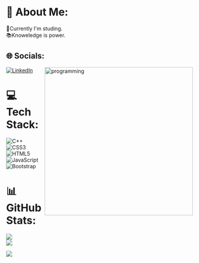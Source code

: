 # 💫 About Me:
🌱Currently I'm studing.<br>📚Knoweledge is power.

## 🌐 Socials:
[![LinkedIn](https://img.shields.io/badge/LinkedIn-%230077B5.svg?logo=linkedin&logoColor=white)](https://linkedin.com/in/9somesh) 
<img align="right" alt="programming" width="400" src="https://cdn.dribbble.com/users/1162077/screenshots/3848914/programmer.gif">

# 💻 Tech Stack:
![C++](https://img.shields.io/badge/c++-%2300599C.svg?style=for-the-badge&logo=c%2B%2B&logoColor=white) ![CSS3](https://img.shields.io/badge/css3-%231572B6.svg?style=for-the-badge&logo=css3&logoColor=white) ![HTML5](https://img.shields.io/badge/html5-%23E34F26.svg?style=for-the-badge&logo=html5&logoColor=white) ![JavaScript](https://img.shields.io/badge/javascript-%23323330.svg?style=for-the-badge&logo=javascript&logoColor=%23F7DF1E) ![Bootstrap](https://img.shields.io/badge/bootstrap-%23563D7C.svg?style=for-the-badge&logo=bootstrap&logoColor=white)
# 📊 GitHub Stats:
![](https://github-readme-stats.vercel.app/api?username=isomesh9&theme=dark&hide_border=false&include_all_commits=false&count_private=true)<br/>
![](https://github-readme-streak-stats.herokuapp.com/?user=isomesh9&theme=dark&hide_border=false)<br/>
<!--
![](https://github-readme-stats.vercel.app/api/top-langs/?username=isomesh9&theme=dark&hide_border=false&include_all_commits=false&count_private=true&layout=compact)

## 🏆 GitHub Trophies
![](https://github-profile-trophy.vercel.app/?username=isomesh9&theme=radical&no-frame=false&no-bg=false&margin-w=4) 

### 🔝 Top Contributed Repo
![](https://github-contributor-stats.vercel.app/api?username=isomesh9&limit=5&theme=dark&combine_all_yearly_contributions=true)

---
-->
[![](https://visitcount.itsvg.in/api?id=isomesh9&icon=0&color=0)](https://visitcount.itsvg.in)

